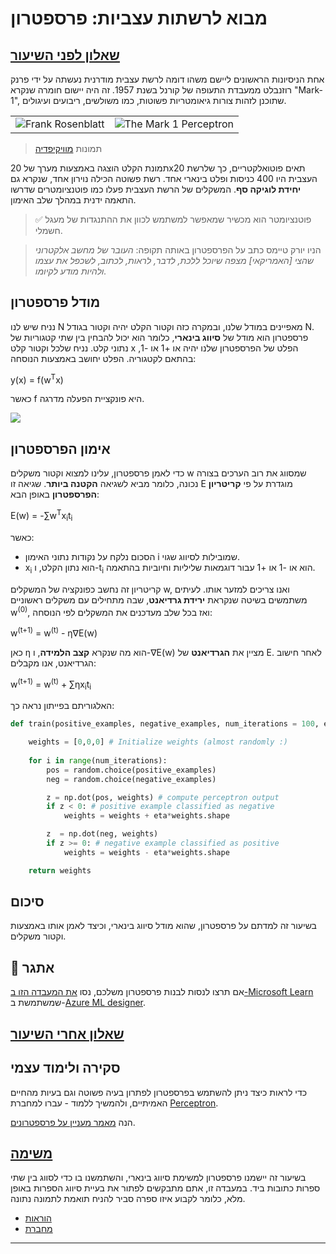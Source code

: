 <!--
CO_OP_TRANSLATOR_METADATA:
{
  "original_hash": "c34cbba802058b6fa267e1a294d4e510",
  "translation_date": "2025-09-23T10:22:12+00:00",
  "source_file": "lessons/3-NeuralNetworks/03-Perceptron/README.md",
  "language_code": "he"
}
-->
# מבוא לרשתות עצביות: פרספטרון

## [שאלון לפני השיעור](https://ff-quizzes.netlify.app/en/ai/quiz/5)

אחת הניסיונות הראשונים ליישם משהו דומה לרשת עצבית מודרנית נעשתה על ידי פרנק רוזנבלט ממעבדת התעופה של קורנל בשנת 1957. זה היה יישום חומרה שנקרא "Mark-1", שתוכנן לזהות צורות גיאומטריות פשוטות, כמו משולשים, ריבועים ועיגולים.

|      |      |
|--------------|-----------|
|<img src='images/Rosenblatt-wikipedia.jpg' alt='Frank Rosenblatt'/> | <img src='images/Mark_I_perceptron_wikipedia.jpg' alt='The Mark 1 Perceptron' />|

> תמונות [מוויקיפדיה](https://en.wikipedia.org/wiki/Perceptron)

תמונת הקלט הוצגה באמצעות מערך של 20x20 תאים פוטואלקטריים, כך שלרשת העצבית היו 400 כניסות ופלט בינארי אחד. רשת פשוטה הכילה נוירון אחד, שנקרא גם **יחידת לוגיקה סף**. המשקלים של הרשת העצבית פעלו כמו פוטנציומטרים שדרשו התאמה ידנית במהלך שלב האימון.

> ✅ פוטנציומטר הוא מכשיר שמאפשר למשתמש לכוון את ההתנגדות של מעגל חשמלי.

> הניו יורק טיימס כתב על הפרספטרון באותה תקופה: *העובר של מחשב אלקטרוני שהצי [האמריקאי] מצפה שיוכל ללכת, לדבר, לראות, לכתוב, לשכפל את עצמו ולהיות מודע לקיומו.*

## מודל פרספטרון

נניח שיש לנו N מאפיינים במודל שלנו, ובמקרה כזה וקטור הקלט יהיה וקטור בגודל N. פרספטרון הוא מודל של **סיווג בינארי**, כלומר הוא יכול להבחין בין שתי קטגוריות של נתוני קלט. נניח שלכל וקטור קלט x הפלט של הפרספטרון שלנו יהיה או +1 או -1, בהתאם לקטגוריה. הפלט יחושב באמצעות הנוסחה:

y(x) = f(w<sup>T</sup>x)

כאשר f היא פונקציית הפעלה מדרגה.

<!-- img src="http://www.sciweavers.org/tex2img.php?eq=f%28x%29%20%3D%20%5Cbegin%7Bcases%7D%0A%20%20%20%20%20%20%20%20%20%2B1%20%26%20x%20%5Cgeq%200%20%5C%5C%0A%20%20%20%20%20%20%20%20%20-1%20%26%20x%20%3C%200%0A%20%20%20%20%20%20%20%5Cend%7Bcases%7D%20%5C%5C%0A&bc=White&fc=Black&im=jpg&fs=12&ff=arev&edit=0" align="center" border="0" alt="f(x) = \begin{cases} +1 & x \geq 0 \\ -1 & x < 0 \end{cases} \\" width="154" height="50" / -->
<img src="images/activation-func.png"/>

## אימון הפרספטרון

כדי לאמן פרספטרון, עלינו למצוא וקטור משקלים w שמסווג את רוב הערכים בצורה נכונה, כלומר מביא לשגיאה **הקטנה ביותר**. שגיאה זו E מוגדרת על פי **קריטריון הפרספטרון** באופן הבא:

E(w) = -&sum;w<sup>T</sup>x<sub>i</sub>t<sub>i</sub>

כאשר:

* הסכום נלקח על נקודות נתוני האימון i שמובילות לסיווג שגוי.
* x<sub>i</sub> הוא נתון הקלט, ו-t<sub>i</sub> הוא או -1 או +1 עבור דוגמאות שליליות וחיוביות בהתאמה.

קריטריון זה נחשב כפונקציה של המשקלים w, ואנו צריכים למזער אותו. לעיתים משתמשים בשיטה שנקראת **ירידת גרדיאנט**, שבה מתחילים עם משקלים ראשוניים w<sup>(0)</sup>, ואז בכל שלב מעדכנים את המשקלים לפי הנוסחה:

w<sup>(t+1)</sup> = w<sup>(t)</sup> - &eta;&nabla;E(w)

כאן &eta; הוא מה שנקרא **קצב הלמידה**, ו-&nabla;E(w) מציין את **הגרדיאנט** של E. לאחר חישוב הגרדיאנט, אנו מקבלים:

w<sup>(t+1)</sup> = w<sup>(t)</sup> + &sum;&eta;x<sub>i</sub>t<sub>i</sub>

האלגוריתם בפייתון נראה כך:

```python
def train(positive_examples, negative_examples, num_iterations = 100, eta = 1):

    weights = [0,0,0] # Initialize weights (almost randomly :)
        
    for i in range(num_iterations):
        pos = random.choice(positive_examples)
        neg = random.choice(negative_examples)

        z = np.dot(pos, weights) # compute perceptron output
        if z < 0: # positive example classified as negative
            weights = weights + eta*weights.shape

        z  = np.dot(neg, weights)
        if z >= 0: # negative example classified as positive
            weights = weights - eta*weights.shape

    return weights
```

## סיכום

בשיעור זה למדתם על פרספטרון, שהוא מודל סיווג בינארי, וכיצד לאמן אותו באמצעות וקטור משקלים.

## 🚀 אתגר

אם תרצו לנסות לבנות פרספטרון משלכם, נסו [את המעבדה הזו ב-Microsoft Learn](https://docs.microsoft.com/en-us/azure/machine-learning/component-reference/two-class-averaged-perceptron?WT.mc_id=academic-77998-cacaste) שמשתמשת ב-[Azure ML designer](https://docs.microsoft.com/en-us/azure/machine-learning/concept-designer?WT.mc_id=academic-77998-cacaste).

## [שאלון אחרי השיעור](https://ff-quizzes.netlify.app/en/ai/quiz/6)

## סקירה ולימוד עצמי

כדי לראות כיצד ניתן להשתמש בפרספטרון לפתרון בעיה פשוטה וגם בעיות מהחיים האמיתיים, ולהמשיך ללמוד - עברו למחברת [Perceptron](Perceptron.ipynb).

הנה [מאמר מעניין על פרספטרונים](https://towardsdatascience.com/what-is-a-perceptron-basics-of-neural-networks-c4cfea20c590).

## [משימה](lab/README.md)

בשיעור זה יישמנו פרספטרון למשימת סיווג בינארי, והשתמשנו בו כדי לסווג בין שתי ספרות כתובות ביד. במעבדה זו, אתם מתבקשים לפתור את בעיית סיווג הספרות באופן מלא, כלומר לקבוע איזו ספרה סביר להניח תואמת לתמונה נתונה.

* [הוראות](lab/README.md)
* [מחברת](lab/PerceptronMultiClass.ipynb)

---

